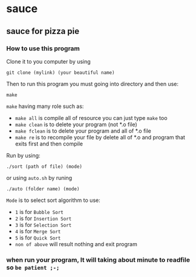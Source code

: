# sauce
## sauce for pizza pie
### How to use this program
Clone it to you computer by using
```
git clone (mylink) (your beautiful name)
```
Then to run this program you must going into directory and then use:
```
make
```
`make` having many role such as:
* `make all` is compile all of resource you can just type `make` too
* `make clean` is to delete your program (not *.o file)
* `make fclean` is to delete your program and all of *.o file
* `make re` is to recompile your file by delete all of *.o and program that exits first and then compile

Run by using:
```
./sort (path of file) (mode)
```

or using `auto.sh` by runing
```
./auto (folder name) (mode)
```

`Mode` is to select sort algorithm to use:
* `1` is for `Bubble Sort`
* `2` is for `Insertion Sort`
* `3` is for `Selection Sort`
* `4` is for `Merge Sort`
* `5` is for `Quick Sort`
* `non of above` will result nothing and exit program

### when run your program, It will taking about minute to readfile so `be patient ;-;`
